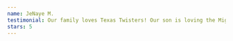```yaml
---
name: JeNaye M.
testimonial: Our family loves Texas Twisters! Our son is loving the Mighty Men’s class. As a slow to warm kiddo he can have a hard time with new experiences sometimes, but Coach Becky and Todd helped him feel right at home. We see him getting stronger and more confident each class! Highly recommend this awesome, clean, family gym!
stars: 5
---
```

